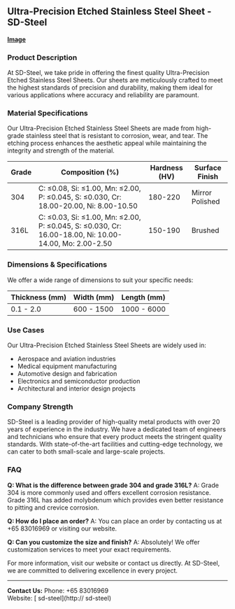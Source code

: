 ## Ultra-Precision Etched Stainless Steel Sheet - SD-Steel

**[Image](https://github.com/user-attachments/assets/2567258e-e124-4816-932d-1809bd27ef0b)**

### Product Description
At SD-Steel, we take pride in offering the finest quality Ultra-Precision Etched Stainless Steel Sheets. Our sheets are meticulously crafted to meet the highest standards of precision and durability, making them ideal for various applications where accuracy and reliability are paramount.

### Material Specifications
Our Ultra-Precision Etched Stainless Steel Sheets are made from high-grade stainless steel that is resistant to corrosion, wear, and tear. The etching process enhances the aesthetic appeal while maintaining the integrity and strength of the material.

| Grade | Composition (%) | Hardness (HV) | Surface Finish |
|-------|-----------------|---------------|----------------|
| 304   | C: ≤0.08, Si: ≤1.00, Mn: ≤2.00, P: ≤0.045, S: ≤0.030, Cr: 18.00-20.00, Ni: 8.00-10.50 | 180-220       | Mirror Polished |
| 316L  | C: ≤0.03, Si: ≤1.00, Mn: ≤2.00, P: ≤0.045, S: ≤0.030, Cr: 16.00-18.00, Ni: 10.00-14.00, Mo: 2.00-2.50 | 150-190       | Brushed |

### Dimensions & Specifications
We offer a wide range of dimensions to suit your specific needs:

| Thickness (mm) | Width (mm) | Length (mm) |
|----------------|------------|-------------|
| 0.1 - 2.0      | 600 - 1500 | 1000 - 6000 |

### Use Cases
Our Ultra-Precision Etched Stainless Steel Sheets are widely used in:
- Aerospace and aviation industries
- Medical equipment manufacturing
- Automotive design and fabrication
- Electronics and semiconductor production
- Architectural and interior design projects

### Company Strength
SD-Steel is a leading provider of high-quality metal products with over 20 years of experience in the industry. We have a dedicated team of engineers and technicians who ensure that every product meets the stringent quality standards. With state-of-the-art facilities and cutting-edge technology, we can cater to both small-scale and large-scale projects.

### FAQ
**Q: What is the difference between grade 304 and grade 316L?**
A: Grade 304 is more commonly used and offers excellent corrosion resistance. Grade 316L has added molybdenum which provides even better resistance to pitting and crevice corrosion.

**Q: How do I place an order?**
A: You can place an order by contacting us at +65 83016969 or visiting our website.

**Q: Can you customize the size and finish?**
A: Absolutely! We offer customization services to meet your exact requirements.

For more information, visit our website or contact us directly. At SD-Steel, we are committed to delivering excellence in every project.

---

**Contact Us:**
Phone: +65 83016969  
Website: [ sd-steel](http:// sd-steel)